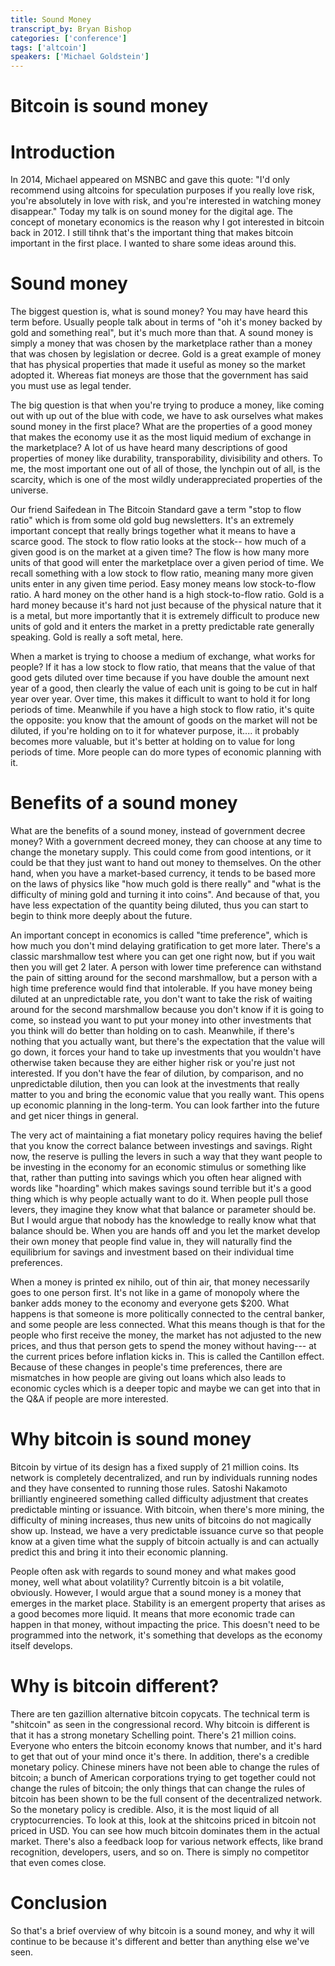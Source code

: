 ```yaml
---
title: Sound Money
transcript_by: Bryan Bishop
categories: ['conference']
tags: ['altcoin']
speakers: ['Michael Goldstein']
---
```


# Bitcoin is sound money

# Introduction

In 2014, Michael appeared on MSNBC and gave this quote: "I'd only recommend using altcoins for speculation purposes if you really love risk, you're absolutely in love with risk, and you're interested in watching money disappear." Today my talk is on sound money for the digital age. The concept of monetary economics is the reason why I got interested in bitcoin back in 2012. I still tihnk that's the important thing that makes bitcoin important in the first place. I wanted to share some ideas around this.

# Sound money

The biggest question is, what is sound money? You may have heard this term before. Usually people talk about in terms of "oh it's money backed by gold and something real", but it's much more than that. A sound money is simply a money that was chosen by the marketplace rather than a money that was chosen by legislation or decree. Gold is a great example of money that has physical properties that made it useful as money so the market adopted it. Whereas fiat moneys are those that the government has said you must use as legal tender.

The big question is that when you're trying to produce a money, like coming out with up out of the blue with code, we have to ask ourselves what makes sound money in the first place? What are the properties of a good money that makes the economy use it as the most liquid medium of exchange in the marketplace? A lot of us have heard many descriptions of good properties of money like durability, transporability, divisibility and others. To me, the most important one out of all of those, the lynchpin out of all, is the scarcity, which is one of the most wildly underappreciated properties of the universe.

Our friend Saifedean in The Bitcoin Standard gave a term "stop to flow ratio" which is from some old gold bug newsletters. It's an extremely important concept that really brings together what it means to have a scarce good. The stock to flow ratio looks at the stock-- how much of a given good is on the market at a given time? The flow is how many more units of that good will enter the marketplace over a given period of time. We recall something with a low stock to flow ratio, meaning many more given units enter in any given time period. Easy money means low stock-to-flow ratio. A hard money on the other hand is a high stock-to-flow ratio. Gold is a hard money because it's hard not just because of the physical nature that it is a metal, but more importantly that it is extremely difficult to produce new units of gold and it enters the market in a pretty predictable rate generally speaking. Gold is really a soft metal, here.

When a market is trying to choose a medium of exchange, what works for people? If it has a low stock to flow ratio, that means that the value of that good gets diluted over time because if you have double the amount next year of a good, then clearly the value of each unit is going to be cut in half year over year. Over time, this makes it difficult to want to hold it for long periods of time. Meanwhile if you have a high stock to flow ratio, it's quite the opposite: you know that the amount of goods on the market will not be diluted, if you're holding on to it for whatever purpose, it.... it probably becomes more valuable, but it's better at holding on to value for long periods of time. More people can do more types of economic planning with it.

# Benefits of a sound money

What are the benefits of a sound money, instead of government decree money? With a government decreed money, they can choose at any time to change the monetary supply. This could come from good intentions, or it could be that they just want to hand out money to themselves. On the other hand, when you have a market-based currency, it tends to be based more on the laws of physics like "how much gold is there really" and "what is the difficulty of mining gold and turning it into coins". And because of that, you have less expectation of the quantity being diluted, thus you can start to begin to think more deeply about the future.

An important concept in economics is called "time preference", which is how much you don't mind delaying gratification to get more later. There's a classic marshmallow test where you can get one right now, but if you wait then you will get 2 later. A person with lower time preference can withstand the pain of sitting around for the second marshmallow, but a person with a high time preference would find that intolerable. If you have money being diluted at an unpredictable rate, you don't want to take the risk of waiting around for the second marshmallow because you don't know if it is going to come, so instead you want to put your money into other investments that you think will do better than holding on to cash. Meanwhile, if there's nothing that you actually want, but there's the expectation that the value will go down, it forces your hand to take up investments that you wouldn't have otherwise taken because they are either higher risk or you're just not interested. If you don't have the fear of dilution, by comparison, and no unpredictable dilution, then you can look at the investments that really matter to you and bring the economic value that you really want. This opens up economic planning in the long-term. You can look farther into the future and get nicer things in general.

The very act of maintaining a fiat monetary policy requires having the belief that you know the correct balance between investings and savings. Right now, the reserve is pulling the levers in such a way that they want people to be investing in the economy for an economic stimulus or something like that, rather than putting into savings which you often hear aligned with words like "hoarding" which makes savings sound terrible but it's a good thing which is why people actually want to do it. When people pull those levers, they imagine they know what that balance or parameter should be. But I would argue that nobody has the knowledge to really know what that balance should be. When you are hands off and you let the market develop their own money that people find value in, they will naturally find the equilibrium for savings and investment based on their individual time preferences.

When a money is printed ex nihilo, out of thin air, that money necessarily goes to one person first. It's not like in a game of monopoly where the banker adds money to the economy and everyone gets $200. What happens is that someone is more politically connected to the central banker, and some people are less connected. What this means though is that for the people who first receive the money, the market has not adjusted to the new prices, and thus that person gets to spend the money without having--- at the current prices before inflation kicks in. This is called the Cantillon effect. Because of these changes in people's time preferences, there are mismatches in how people are giving out loans which also leads to economic cycles which is a deeper topic and maybe we can get into that in the Q&A if people are more interested.

# Why bitcoin is sound money

Bitcoin by virtue of its design has a fixed supply of 21 million coins. Its network is completely decentralized, and run by individuals running nodes and they have consented to running those rules. Satoshi Nakamoto brilliantly engineered something called difficulty adjustment that creates predictable minting or issuance. With bitcoin, when there's more mining, the difficulty of mining increases, thus new units of bitcoins do not magically show up. Instead, we have a very predictable issuance curve so that people know at a given time what the supply of bitcoin actually is and can actually predict this and bring it into their economic planning.

People often ask with regards to sound money and what makes good money, well what about volatility? Currently bitcoin is a bit volatile, obviously. However, I would argue that a sound money is a money that emerges in the market place. Stability is an emergent property that arises as a good becomes more liquid. It means that more economic trade can happen in that money, without impacting the price. This doesn't need to be programmed into the network, it's something that develops as the economy itself develops.

# Why is bitcoin different?

There are ten gazillion alternative bitcoin copycats. The technical term is "shitcoin" as seen in the congressional record. Why bitcoin is different is that it has a strong monetary Schelling point. There's 21 million coins. Everyone who enters the bitcoin economy knows that number, and it's hard to get that out of your mind once it's there. In addition, there's a credible monetary policy. Chinese miners have not been able to change the rules of bitcoin; a bunch of American corporations trying to get together could not change the rules of bitcoin; the only things that can change the rules of bitcoin has been shown to be the full consent of the decentralized network. So the monetary policy is credible. Also, it is the most liquid of all cryptocurrencies. To look at this, look at the shitcoins priced in bitcoin not priced in USD. You can see how much bitcoin dominates them in the actual market. There's also a feedback loop for various network effects, like brand recognition, developers, users, and so on. There is simply no competitor that even comes close.


# Conclusion

So that's a brief overview of why bitcoin is a sound money, and why it will continue to be because it's different and better than anything else we've seen.
